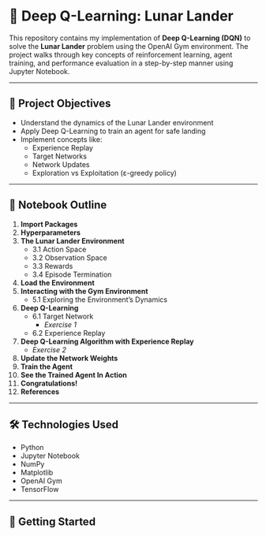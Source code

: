 # 🚀 Deep Q-Learning: Lunar Lander

This repository contains my implementation of **Deep Q-Learning (DQN)** to solve the **Lunar Lander** problem using the OpenAI Gym environment. The project walks through key concepts of reinforcement learning, agent training, and performance evaluation in a step-by-step manner using Jupyter Notebook.

---

## 🧠 Project Objectives

- Understand the dynamics of the Lunar Lander environment
- Apply Deep Q-Learning to train an agent for safe landing
- Implement concepts like:
  - Experience Replay
  - Target Networks
  - Network Updates
  - Exploration vs Exploitation (ε-greedy policy)

---

## 🧭 Notebook Outline

1. **Import Packages**  
2. **Hyperparameters**  
3. **The Lunar Lander Environment**
   - 3.1 Action Space  
   - 3.2 Observation Space  
   - 3.3 Rewards  
   - 3.4 Episode Termination  
4. **Load the Environment**  
5. **Interacting with the Gym Environment**
   - 5.1 Exploring the Environment’s Dynamics  
6. **Deep Q-Learning**
   - 6.1 Target Network  
     - *Exercise 1*  
   - 6.2 Experience Replay  
7. **Deep Q-Learning Algorithm with Experience Replay**
   - *Exercise 2*  
8. **Update the Network Weights**  
9. **Train the Agent**  
10. **See the Trained Agent In Action**  
11. **Congratulations!**  
12. **References**  

---

## 🛠️ Technologies Used

- Python  
- Jupyter Notebook  
- NumPy  
- Matplotlib  
- OpenAI Gym  
- TensorFlow  

---

## 🧪 Getting Started

